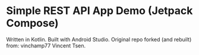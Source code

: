 # Simple REST API App Demo (Jetpack Compose)

Written in Kotlin. Built with Android Studio.
Original repo forked (and rebuilt) from: vinchamp77 Vincent Tsen.
